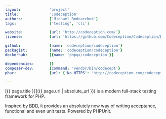 ```yaml
---
layout:             'project'
title:              'Codeception'
authors:            ['Michael Bodnarchuk'] 
tags:               ['testing', 'cli']

website:            {url: 'http://codeception.com/'}
license:            {url: 'https://github.com/Codeception/Codeception/blob/2.3/LICENSE', label: 'MIT License'}

github:             {name: 'codeception/codeception'}
packagist:          {name: 'codeception/codeception'}               
dockerhub:          [{name: 'phpqa/codeception'}]

dependencies:       []
composer-dev:       {command: 'vendor/bin/codecept'}
phar:               {url: {'No HTTPS': 'http://codeception.com/codecept.phar'}}

---
```


[{{ page.title }}]({{ page.url | absolute_url }}) is a modern full-stack testing framework for PHP.

<!--more--> 

Inspired by [BDD](https://en.wikipedia.org/wiki/Behavior-driven_development),
it provides an absolutely new way of writing acceptance, functional and even unit tests.
Powered by PHPUnit.
